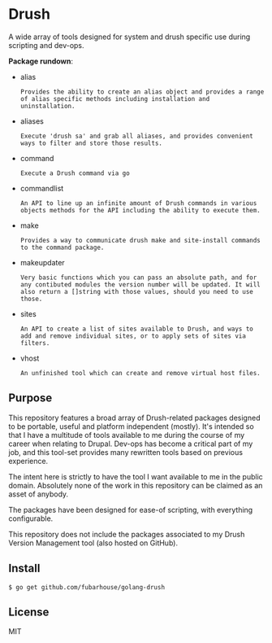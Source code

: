 # Drush

A wide array of tools designed for system and drush specific use during scripting and dev-ops.

**Package rundown**:

* alias
    ````
    Provides the ability to create an alias object and provides a range of alias specific methods including installation and uninstallation.
    ````
* aliases
    ````
    Execute 'drush sa' and grab all aliases, and provides convenient ways to filter and store those results.
    ````
* command
    ````
    Execute a Drush command via go
    ````
* commandlist
    ````
    An API to line up an infinite amount of Drush commands in various objects methods for the API including the ability to execute them.
    ````
* make
    ````
    Provides a way to communicate drush make and site-install commands to the command package.
    ````
* makeupdater
    ````
    Very basic functions which you can pass an absolute path, and for any contibuted modules the version number will be updated. It will also return a []string with those values, should you need to use those.
    ````
* sites
    ````
    An API to create a list of sites available to Drush, and ways to add and remove individual sites, or to apply sets of sites via filters.
    ````
* vhost
    ````
    An unfinished tool which can create and remove virtual host files.
    ````

## Purpose

This repository features a broad array of Drush-related packages designed to be portable, useful and platform independent (mostly). It's intended so that I have a multitude of tools available to me during the course of my career when relating to Drupal. Dev-ops has become a critical part of my job, and this tool-set provides many rewritten tools based on previous experience.

The intent here is strictly to have the tool I want available to me in the public domain. Absolutely none of the work in this repository can be claimed as an asset of anybody.

The packages have been designed for ease-of scripting, with everything configurable.

This repository does not include the packages associated to my Drush Version Management tool (also hosted on GitHub).

## Install

```console
$ go get github.com/fubarhouse/golang-drush
```

## License

MIT